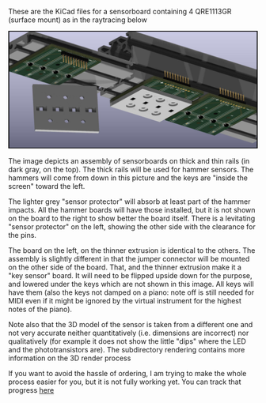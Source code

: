 These are the KiCad files for a sensorboard containing 4 QRE1113GR (surface mount) as in the raytracing below

![Raytracing of the sensorboard](rendering/render.jpg)

The image depicts an assembly of sensorboards on thick and thin rails (in dark gray, on the top).
The thick rails will be used for hammer sensors. The hammers will come from down in this picture
and the keys are "inside the screen" toward the left.

The lighter grey "sensor protector" will absorb at least part of the hammer impacts.
All the hammer boards will have those installed, but it is not shown on the board
to the right to show better the board itself. There is a levitating "sensor protector"
on the left, showing the other side with the clearance for the pins.

The board on the left, on the thinner extrusion is identical to the others. The assembly
is slightly different in that the jumper connector will be mounted on
the other side of the board. That, and the thinner extrusion make it a "key sensor" board.
It will need to be flipped upside down for the purpose, and lowered under the keys which
are not shown in this image. All keys will have them (also the keys not damped on a piano:
note off is still needed for MIDI even if it might be ignored by the virtual instrument for
the highest notes of the piano).

Note also that the 3D model of the sensor is taken from a different one and not very accurate
neither quantitatively (i.e. dimensions are incorrect) nor qualitatively (for example it does
not show the little "dips" where the LED and the phototransistors are).
The subdirectory rendering contains more information on the 3D render process

If you want to avoid the hassle of ordering, I am trying to make the whole process easier for you,
but it is not fully working yet. You can track that progress
[here](https://www.pcbway.com/project/shareproject/W341931AX1N3_gerber_54f46d6c.html)
